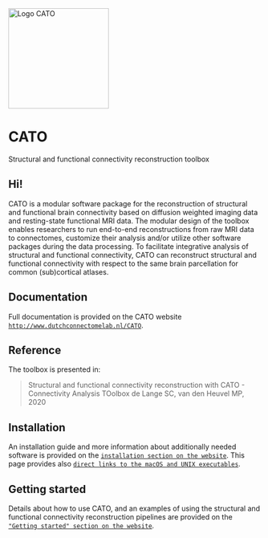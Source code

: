 <img src="http://www.dutchconnectomelab.nl/CATO/assets/img/CATO_logo.svg" alt="Logo CATO" width="200"/>

# CATO
Structural and functional connectivity reconstruction toolbox

## Hi!
CATO is a modular software package for the reconstruction of structural and functional brain connectivity based on diffusion weighted imaging data and resting-state functional MRI data. The modular design of the toolbox enables researchers to run end-to-end reconstructions from raw MRI data to connectomes, customize their analysis and/or utilize other software packages during the data processing. To facilitate integrative analysis of structural and functional connectivity, CATO can reconstruct structural and functional connectivity with respect to the same brain parcellation for common (sub)cortical atlases.

## Documentation
Full documentation is provided on the CATO website [`http://www.dutchconnectomelab.nl/CATO`](http://www.dutchconnectomelab.nl/CATO).

## Reference
The toolbox is presented in:
> Structural and functional connectivity reconstruction with CATO - Connectivity Analysis TOolbox
> de Lange SC, van den Heuvel MP, 2020

## Installation
An installation guide and more information about additionally needed software is provided on the [`installation section on the website`](http://www.dutchconnectomelab.nl/CATO/docs/installation.html). This page provides also [`direct links to the macOS and UNIX executables`](http://www.dutchconnectomelab.nl/CATO/docs/installation.html#download).

## Getting started
Details about how to use CATO, and an examples of using the structural and functional connectivity reconstruction pipelines are provided on the [`"Getting started" section on the website`](http://www.dutchconnectomelab.nl/CATO/docs/start.html).
